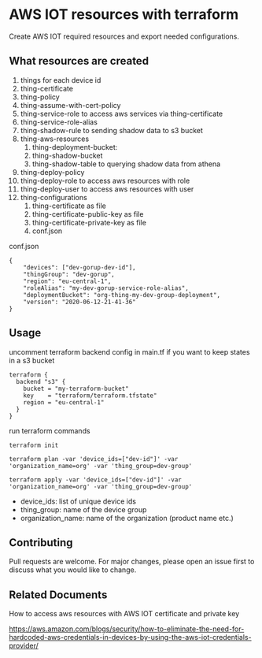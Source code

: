 # AWS IOT resources with terraform

Create AWS IOT required resources and export needed configurations.

## What resources are created

1. things for each device id
2. thing-certificate
3. thing-policy
4. thing-assume-with-cert-policy
5. thing-service-role to access aws services via thing-certificate
6. thing-service-role-alias
7. thing-shadow-rule to sending shadow data to s3 bucket
8. thing-aws-resources
    1. thing-deployment-bucket: 
    2. thing-shadow-bucket
    3. thing-shadow-table to querying shadow data from athena
9. thing-deploy-policy
10. thing-deploy-role to access aws resources with role
11. thing-deploy-user to access aws resources with user
12. thing-configurations
    1. thing-certificate as file
    2. thing-certificate-public-key as file
    3. thing-certificate-private-key as file
    4. conf.json

conf.json
```
{
    "devices": ["dev-gorup-dev-id"],
    "thingGroup": "dev-gorup",
    "region": "eu-central-1",
    "roleAlias": "my-dev-gorup-service-role-alias",
    "deploymentBucket": "org-thing-my-dev-group-deployment",
    "version": "2020-06-12-21-41-36"
}
```

## Usage

uncomment terraform backend config in main.tf if you want to keep states in a s3 bucket

```
terraform {
  backend "s3" {
    bucket = "my-terraform-bucket"
    key    = "terraform/terraform.tfstate"
    region = "eu-central-1"
  }
}
```

run terraform commands
```
terraform init

terraform plan -var 'device_ids=["dev-id"]' -var 'organization_name=org' -var 'thing_group=dev-group'

terraform apply -var 'device_ids=["dev-id"]' -var 'organization_name=org' -var 'thing_group=dev-group'
```

* device_ids: list of unique device ids
* thing_group: name of the device group
* organization_name: name of the organization (product name etc.)

## Contributing
Pull requests are welcome. For major changes, please open an issue first to discuss what you would like to change.

## Related Documents
How to access aws resources with AWS IOT certificate and private key

https://aws.amazon.com/blogs/security/how-to-eliminate-the-need-for-hardcoded-aws-credentials-in-devices-by-using-the-aws-iot-credentials-provider/